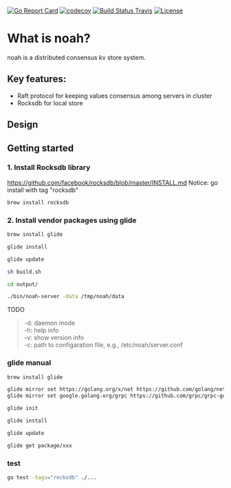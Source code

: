 [![Go Report Card](https://goreportcard.com/badge/github.com/lnhote/noah)](https://goreportcard.com/report/github.com/lnhote/noah)
[![codecov](https://codecov.io/gh/lnhote/noah/branch/master/graph/badge.svg)](https://codecov.io/gh/lnhote/noah)
[![Build Status Travis](https://travis-ci.org/lnhote/noah.svg?branch=master)](https://travis-ci.org/lnhote/noah)
[![License](http://img.shields.io/badge/license-mit-blue.svg?style=flat-square)](https://raw.githubusercontent.com/lnhote/noah/master/LICENSE)


# What is noah?
noah is a distributed consensus kv store system.

## Key features:
* Raft protocol for keeping values consensus among servers in cluster
* Rocksdb for local store

## Design

## Getting started

### 1. Install Rocksdb library
https://github.com/facebook/rocksdb/blob/master/INSTALL.md
Notice: go install with tag "rocksdb"

```bash
brew install rocksdb
```

### 2. Install vendor packages using glide

```bash
brew install glide

glide install

glide update

sh build.sh

cd output/

./bin/noah-server -data /tmp/noah/data
```

TODO
> -d: daemon mode  
> -h: help info  
> -v: show version info  
> -c: path to configaration file, e.g., /etc/noah/server.conf  

### glide manual

```bash
brew install glide

glide mirror set https://golang.org/x/net https://github.com/golang/net --vcs git
glide mirror set google.golang.org/grpc https://github.com/grpc/grpc-go --vcs git

glide init

glide install

glide update

glide get package/xxx
```

### test

```bash
go test -tags="rocksdb" ./...
```